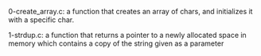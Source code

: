0-create_array.c: a function that creates an array of chars, and initializes it with a specific char.

1-strdup.c: a function that returns a pointer to a newly allocated space in memory which contains a copy of the string given as a parameter

